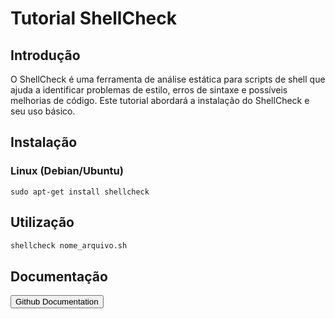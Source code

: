 # Tutorial ShellCheck

## Introdução
O ShellCheck é uma ferramenta de análise estática para scripts de shell que ajuda a identificar problemas de estilo, erros de sintaxe e possíveis melhorias de código. Este tutorial abordará a instalação do ShellCheck e seu uso básico.

## Instalação

### Linux (Debian/Ubuntu)
```
sudo apt-get install shellcheck
```

## Utilização

```bash
shellcheck nome_arquivo.sh
```
## Documentação

<a href="https://github.com/koalaman/shellcheck/">
    <button>Github Documentation</button>
  </a> 

